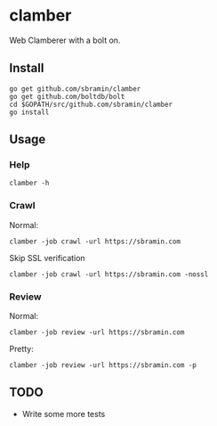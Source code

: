 # clamber 

Web Clamberer with a bolt on.

## Install

    go get github.com/sbramin/clamber
	go get github.com/boltdb/bolt
	cd $GOPATH/src/github.com/sbramin/clamber
	go install

## Usage

### Help

    clamber -h

### Crawl
Normal:   

	clamber -job crawl -url https://sbramin.com
Skip SSL verification

    clamber -job crawl -url https://sbramin.com -nossl

### Review
Normal:

    clamber -job review -url https://sbramin.com
Pretty:

    clamber -job review -url https://sbramin.com -p

## TODO

* Write some more tests
